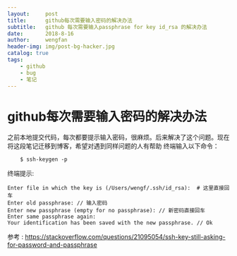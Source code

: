 ```yaml
---
layout:     post
title:      github每次需要输入密码的解决办法
subtitle:   github 每次需要输入passphrase for key id_rsa 的解决办法
date:       2018-8-16
author:     wengfan
header-img: img/post-bg-hacker.jpg
catalog: true
tags:
    - github
    - bug
    - 笔记
---
```


# github每次需要输入密码的解决办法
之前本地提交代码，每次都要提示输入密码，很麻烦。后来解决了这个问题。现在将这段笔记迁移到博客，希望对遇到同样问题的人有帮助
终端输入以下命令：
```
	$ ssh-keygen -p
```
终端提示:
```
Enter file in which the key is (/Users/wengf/.ssh/id_rsa):  # 这里直接回车
Enter old passphrase: // 输入密码
Enter new passphrase (empty for no passphrase): // 新密码直接回车
Enter same passphrase again:
Your identification has been saved with the new passphrase. // Ok
```

参考 : https://stackoverflow.com/questions/21095054/ssh-key-still-asking-for-password-and-passphrase